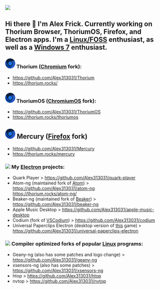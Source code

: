 <img src="https://github.com/Alex313031/Thorium/blob/main/logos/STAGING/thorium_bubbles.svg" width="64"></img>
## Hi there 👋 I'm Alex Frick. Currently working on Thorium Browser, ThoriumOS, Firefox, and Electron apps. I'm a [Linux/FOSS](https://en.wikipedia.org/wiki/Free_and_open-source_software) enthusiast, as well as a [Windows 7](https://thorium.rocks/win7) enthusiast.

### <img src="https://github.com/Alex313031/Thorium/blob/main/logos/NEW/thorium.svg" width="32"> Thorium ([Chromium](https://www.chromium.org/) fork):
 - https://github.com/Alex313031/Thorium
 - https://thorium.rocks/

### <img src="https://github.com/Alex313031/Thorium/blob/main/logos/NEW/thorium.svg" width="32"> ThoriumOS ([ChromiumOS](https://www.chromium.org/chromium-os/) fork):
 - https://github.com/Alex313031/ThoriumOS
 - https://thorium.rocks/thoriumos

## <img src="https://github.com/Alex313031/Thorium/blob/main/logos/NEW/thorium.svg" width="32"> Mercury ([Firefox](https://www.mozilla.org/firefox) fork)
 - https://github.com/Alex313031/Mercury
 - https://thorium.rocks/mercury

### <img src="https://github.com/Alex313031/Thorium/blob/main/logos/STAGING/electron.svg" width="32"> My [Electron](https://www.electronjs.org/) projects:
 - Quark Player > https://github.com/Alex313031/quark-player
 - Atom-ng (maintained fork of [Atom](https://github.com/atom/atom)) > https://github.com/Alex313031/atom-ng \
   https://thorium.rocks/atom-ng/
 - Beaker-ng (maintained fork of [Beaker](https://thorium.rocks/docs.beakerbrowser.com/)) > https://github.com/Alex313031/beaker-ng
 - Apple Music Desktop > https://github.com/Alex313031/apple-music-desktop
 - Codium (fork of [VSCodium](https://vscodium.com/)) > https://github.com/Alex313031/codium
 - Universal Paperclips Electron (desktop version of [this](https://www.decisionproblem.com/paperclips/index2.html) game) > https://github.com/Alex313031/universal-paperclips-electron

### <img src="https://github.com/Alex313031/Thorium/blob/main/logos/STAGING/Tux.svg" width="32"> Compiler optimized forks of popular [Linux](https://linux.net/) programs:
 - Geany-ng (also has some patches and logo change) > https://github.com/Alex313031/geany-ng
 - xsensors-ng (also has some patches) > https://github.com/Alex313031/xsensors-ng
 - htop > https://github.com/Alex313031/htop
 - nvtop > https://github.com/Alex313031/nvtop

<!--
**Alex313031/alex313031** is a ✨ _special_ ✨ repository because its `README.md` (this file) appears on your GitHub profile.

Here are some ideas to get you started:

- 🔭 I’m currently working on ...
- 🌱 I’m currently learning ...
- 👯 I’m looking to collaborate on ...
- 🤔 I’m looking for help with ...
- 💬 Ask me about ...
- 📫 How to reach me: ...
- 😄 Pronouns: ...
- ⚡ Fun fact: ...
-->
